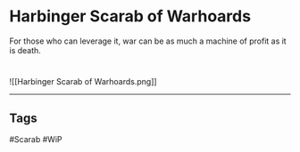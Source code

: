 # Harbinger Scarab of Warhoards
For those who can leverage it, war can be as much a machine of profit as it is death.

#
![[Harbinger Scarab of Warhoards.png]]

---
## Tags
#Scarab
#WiP 